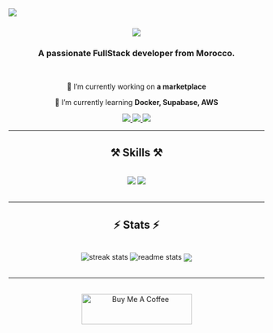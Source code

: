 <img align="left" src="https://visitor-badge.laobi.icu/badge?page_id=AyoubChaiba.AyoubChaiba" />

<h1 align="center">
    <img src="https://readme-typing-svg.demolab.com?font=Fira+Code&weight=500&size=45&duration=2000&pause=700&color=1B86FF&center=true&vCenter=true&random=false&width=439&lines=Hi+There!;I'm+Ayoub+Chiba!" />
</h1>

<h3 align="center">A passionate FullStack developer from Morocco.</h3>

<br/>

<div align="center">
 
 🔭 I’m currently working on **a marketplace**
 
 🌱 I’m currently learning **Docker, Supabase, AWS**

 </div>
 
<div align="center"> 
  <a href="mailto:ay.chaiba98@gmail.com">
    <img src="https://img.shields.io/badge/Gmail-333333?style=for-the-badge&logo=gmail&logoColor=red" />
  </a>
  <a href="https://www.linkedin.com/in/ayoub-chaiba" target="_blank">
    <img src="https://img.shields.io/badge/LinkedIn-0077B5?style=for-the-badge&logo=linkedin&logoColor=white" target="_blank" />
  </a>
  <a href="##" target="_blank">
     <img src="https://img.shields.io/badge/Portfolio-FF5722?style=for-the-badge&logo=todoist&logoColor=white" target="_blank" />
  </a>
</div>

 <hr/>
 
<h2 align="center">⚒️ Skills ⚒️</h2>
<br/>
<div align="center">
    <img src="https://skillicons.dev/icons?i=react,bootstrap,tailwind,html,css,sass,vscode,github,figma,git,angular" />
    <img src="https://skillicons.dev/icons?i=nodejs,python,javascript,typescript,express,firebase,mongodb,mysql,php,laravel" /><br>
</div>
<br/>

<hr/>

<h2 align="center">⚡ Stats ⚡</h2>
<br>
<div align=center>
    <img src="https://streak-stats.demolab.com?user=AyoubChaiba&show_icons=true&theme=dark&hide_border=true&border_radius=15&card_width=390" alt="streak stats"/>
    <img src="https://github-readme-stats.vercel.app/api?username=AyoubChaiba&show_icons=true&theme=dark&hide_border=true&border_radius=15&card_width=390" alt="readme stats" />
    <img align="center"  src="https://github-readme-stats.vercel.app/api/top-langs?username=AyoubChaiba&show_icons=true&theme=dark&hide_border=true&border_radius=15&card_width=390" />
</div>
<br/>

<hr/>

<br/>

<div align="center">
<a href="https://www.buymeacoffee.com/ayoubch" target="_blank"><img src="https://cdn.buymeacoffee.com/buttons/v2/default-yellow.png" alt="Buy Me A Coffee" style="height: 60px !important;width: 217px !important;" ></a>
</div>

<br/>
